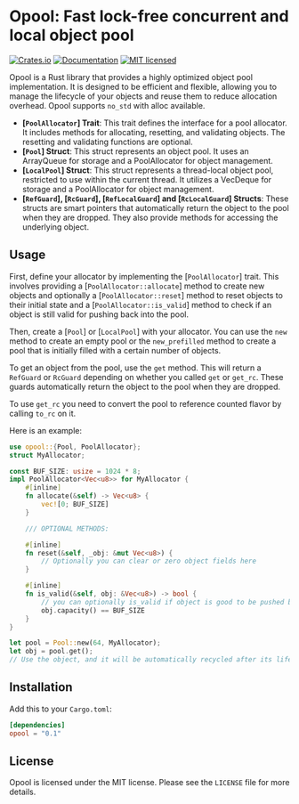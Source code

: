 # Opool: Fast lock-free concurrent and local object pool

[![Crates.io][crates-badge]][crates-url]
[![Documentation][doc-badge]][doc-url]
[![MIT licensed][mit-badge]][mit-url]

[crates-badge]: https://img.shields.io/crates/v/opool.svg?style=for-the-badge
[crates-url]: https://crates.io/crates/opool
[mit-badge]: https://img.shields.io/badge/license-MIT-blue.svg?style=for-the-badge
[mit-url]: https://github.com/fereidani/opool/blob/main/LICENSE
[doc-badge]: https://img.shields.io/docsrs/opool?style=for-the-badge
[doc-url]: https://docs.rs/opool

Opool is a Rust library that provides a highly optimized object pool implementation. It is designed to be efficient and flexible, allowing you to manage the lifecycle of your objects and reuse them to reduce allocation overhead. Opool supports `no_std` with alloc available.

- **[`PoolAllocator`] Trait**: This trait defines the interface for a pool allocator. It includes methods for allocating, resetting, and validating objects. The resetting and validating functions are optional.
- **[`Pool`] Struct**: This struct represents an object pool. It uses an ArrayQueue for storage and a PoolAllocator for object management.
- **[`LocalPool`] Struct**: This struct represents a thread-local object pool, restricted to use within the current thread. It utilizes a VecDeque for storage and a PoolAllocator for object management.
- **[`RefGuard`], [`RcGuard`], [`RefLocalGuard`] and [`RcLocalGuard`] Structs**: These structs are smart pointers that automatically return the object to the pool when they are dropped. They also provide methods for accessing the underlying object.

## Usage

First, define your allocator by implementing the [`PoolAllocator`] trait. This involves providing a [`PoolAllocator::allocate`] method to create new objects and optionally a [`PoolAllocator::reset`] method to reset objects to their initial state and a [`PoolAllocator::is_valid`] method to check if an object is still valid for pushing back into the pool.

Then, create a [`Pool`] or [`LocalPool`] with your allocator. You can use the `new` method to create an empty pool or the `new_prefilled` method to create a pool that is initially filled with a certain number of objects.

To get an object from the pool, use the `get` method. This will return a `RefGuard` or `RcGuard` depending on whether you called `get` or `get_rc`. These guards automatically return the object to the pool when they are dropped.

To use `get_rc` you need to convert the pool to reference counted flavor by calling `to_rc` on it.

Here is an example:

```rust
use opool::{Pool, PoolAllocator};
struct MyAllocator;

const BUF_SIZE: usize = 1024 * 8;
impl PoolAllocator<Vec<u8>> for MyAllocator {
    #[inline]
    fn allocate(&self) -> Vec<u8> {
        vec![0; BUF_SIZE]
    }

    /// OPTIONAL METHODS:

    #[inline]
    fn reset(&self, _obj: &mut Vec<u8>) {
        // Optionally you can clear or zero object fields here
    }

    #[inline]
    fn is_valid(&self, obj: &Vec<u8>) -> bool {
        // you can optionally is_valid if object is good to be pushed back to the pool
        obj.capacity() == BUF_SIZE
    }
}

let pool = Pool::new(64, MyAllocator);
let obj = pool.get();
// Use the object, and it will be automatically recycled after its lifetime ends.

```

## Installation

Add this to your `Cargo.toml`:

```toml
[dependencies]
opool = "0.1"
```

## License

Opool is licensed under the MIT license. Please see the `LICENSE` file for more details.
